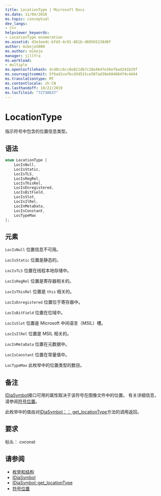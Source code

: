 ```yaml
---
title: LocationType | Microsoft Docs
ms.date: 11/04/2016
ms.topic: conceptual
dev_langs:
- C++
helpviewer_keywords:
- LocationType enumeration
ms.assetid: d3e1eedc-bfd3-4c91-881b-d69565138d0f
author: mikejo5000
ms.author: mikejo
manager: jillfra
ms.workload:
- multiple
ms.openlocfilehash: dc40cc6cc8e821db7c28a4647e36e7bad241b29f
ms.sourcegitcommit: 5f6ad1cefbcd3d531ce587ad30e684684f4c4d44
ms.translationtype: MT
ms.contentlocale: zh-CN
ms.lasthandoff: 10/22/2019
ms.locfileid: "72738637"
---
```

# <a name="locationtype"></a>LocationType
指示符号中包含的位置信息类型。

## <a name="syntax"></a>语法

```C++
enum LocationType {
    LocIsNull,
    LocIsStatic,
    LocIsTLS,
    LocIsRegRel,
    LocIsThisRel,
    LocIsEnregistered,
    LocIsBitField,
    LocIsSlot,
    LocIsIlRel,
    LocInMetaData,
    LocIsConstant,
    LocTypeMax
};
```

## <a name="elements"></a>元素
`LocIsNull` 位置信息不可用。

`LocIsStatic` 位置是静态的。

`LocIsTLS` 位置在线程本地存储中。

`LocIsRegRel` 位置是寄存器相关的。

`LocIsThisRel` 位置是 `this` 相关的。

`LocIsEnregistered` 位置位于寄存器中。

`LocIsBitField` 位置在位域中。

`LocIsSlot` 位置是 Microsoft 中间语言（MSIL）槽。

`LocIsIlRel` 位置是 MSIL 相关的。

`LocInMetaData` 位置在元数据中。

`LocIsConstant` 位置在常量值中。

`LocTypeMax` 此枚举中的位置类型的数目。

## <a name="remarks"></a>备注
[IDiaSymbol](../../debugger/debug-interface-access/idiasymbol.md)接口可用的属性取决于该符号在图像文件中的位置。 有关详细信息，请参阅[符号位置](../../debugger/debug-interface-access/symbol-locations.md)。

此枚举中的值由对[IDiaSymbol：： get_locationType](../../debugger/debug-interface-access/idiasymbol-get-locationtype.md)方法的调用返回。

## <a name="requirements"></a>要求
标头： cvconst

## <a name="see-also"></a>请参阅
- [枚举和结构](../../debugger/debug-interface-access/enumerations-and-structures.md)
- [IDiaSymbol](../../debugger/debug-interface-access/idiasymbol.md)
- [IDiaSymbol::get_locationType](../../debugger/debug-interface-access/idiasymbol-get-locationtype.md)
- [符号位置](../../debugger/debug-interface-access/symbol-locations.md)
